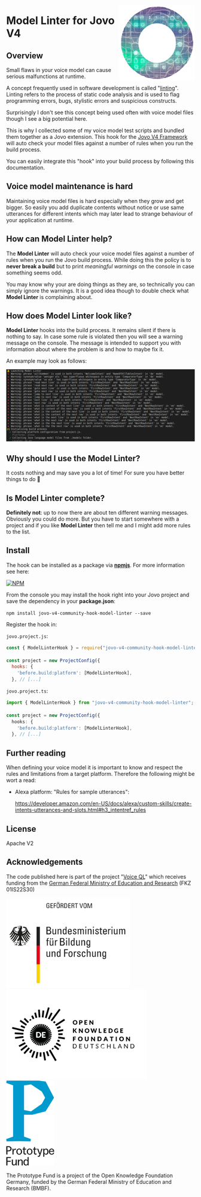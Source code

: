 <a href= "https://prototypefund.de/project/voice-ql-datentabellen-mit-gesprochener-sprache-barrierefrei-erkunden/"><img src="./images/assets/voice-ql-ring.png" width="40%" height="40%" align="right"></a>

# Model Linter for Jovo V4

## Overview

Small flaws in your voice model can cause serious malfunctions at runtime. 

A concept frequently used in software development is called "[linting](https://en.wikipedia.org/wiki/Lint_(software))". Linting refers to the process of static code analysis and is used to flag programming errors, bugs, stylistic errors and suspicious constructs.

Surprisingly I don't see this concept being used often with voice model files though I see a big potential here.
 
This is why I collected some of my voice model test scripts and bundled them together as a Jovo extension. This hook for the [Jovo V4 Framework](https://github.com/jovotech/jovo-framework) will auto check your model files against a number of rules when you run the build process.

You can easily integrate this "hook" into your build process by following this documentation.

## Voice model maintenance is hard

Maintaining voice model files is hard especially when they grow and get bigger. So easily you add duplicate contents without notice or use same utterances for different intents which may later lead to strange behaviour of your application at runtime.

## How can Model Linter help?

The **Model Linter** will auto check your voice model files against a number of rules when you run the Jovo build process. While doing this the policy is to **never break a build** but to print *meaningful warnings* on the console in case something seems odd.

You may know why your are doing things as they are, so technically you can simply ignore the warnings. It is a good idea though to double check what **Model Linter** is complaining about.

## How does Model Linter look like?

**Model Linter** hooks into the build process. It remains silent if there is nothing to say. In case some rule is violated then you will see a warning message on the console. The message is intended to support you with information about where the problem is and how to maybe fix it.

An example may look as follows:

![Model Linter example output on console](https://github.com/fboerncke/jovo-v4-community-hook-model-linter/blob/main/images/model-linter-screenshot.png?raw=true)

## Why should I use the Model Linter?

It costs nothing and may save you a lot of time! For sure you have better things to do 🙂

## Is Model Linter complete?

**Definitely not**: up to now there are about ten different warning messages. Obviously you could do more. But you have to start somewhere with a project and if you like **Model Linter** then tell me and I might add more rules to the list.

## Install

The hook can be installed as a package via **[npmjs](https://www.npmjs.com/)**. For more information see here:

[![NPM](https://nodei.co/npm/jovo-v4-community-hook-model-linter.png)](https://nodei.co/npm/jovo-v4-community-hook-model-linter/)

From the console you may install the hook right into your Jovo project and save the dependency in your **package.json**:

`npm install jovo-v4-community-hook-model-linter --save`

Register the hook in:

`jovo.project.js`:

```javascript
const { ModelLinterHook } = require("jovo-v4-community-hook-model-linter");

const project = new ProjectConfig({
  hooks: {
    'before.build:platform': [ModelLinterHook],
  }, // [...]

```

`jovo.project.ts`:

```typescript
import { ModelLinterHook } from "jovo-v4-community-hook-model-linter";

const project = new ProjectConfig({
  hooks: {
    'before.build:platform': [ModelLinterHook],
  }, // [...]
```

## Further reading

When defining your voice model it is important to know and respect the rules and limitations from a target platform. Therefore the following might be wort a read:

- Alexa platform: "Rules for sample utterances":

  https://developer.amazon.com/en-US/docs/alexa/custom-skills/create-intents-utterances-and-slots.html#h3_intentref_rules



## License

Apache V2

## Acknowledgements

The code published here is part of the project "[Voice QL](https://prototypefund.de/project/voice-ql-datentabellen-mit-gesprochener-sprache-barrierefrei-erkunden/)" which receives funding from the [German Federal Ministry of Education and Research](https://www.bmbf.de/) (FKZ 01IS22S30)

[![Logo Bundesministerium für Bildung und Forschung](./images/assets/logo-bmbf.svg)](https://www.bmbf.de/)
&nbsp; &nbsp;
[![Logo Open Knowledge Foundation](./images/assets/logo-okfn.svg)](https://okfn.de)
&nbsp; &nbsp;
[![Logo Prototype Fund](./images/assets/PrototypeFund_Logo_smallest.svg)](https://prototypefund.de/)

The Prototype Fund is a project of the Open Knowledge Foundation Germany, funded by the German Federal Ministry of Education and Research (BMBF).
